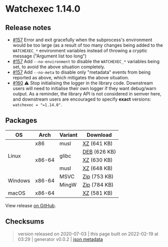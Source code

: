 # Watchexec 1.14.0

## Release notes

<ul>
<li><a class="issue-link js-issue-link" data-error-text="Failed to load title" data-id="643802808" data-permission-text="Title is private" data-url="https://github.com/watchexec/watchexec/issues/157" data-hovercard-type="pull_request" data-hovercard-url="/watchexec/watchexec/pull/157/hovercard" href="https://github.com/watchexec/watchexec/pull/157">#157</a> Error and exit gracefully when the subprocess's environment would be too large (as a result of too many changes being added to the <code>WATCHEXEC_*</code> environment variables instead of throwing a cryptic message ("Argument list too long")</li>
<li><a class="issue-link js-issue-link" data-error-text="Failed to load title" data-id="643802808" data-permission-text="Title is private" data-url="https://github.com/watchexec/watchexec/issues/157" data-hovercard-type="pull_request" data-hovercard-url="/watchexec/watchexec/pull/157/hovercard" href="https://github.com/watchexec/watchexec/pull/157">#157</a> Add <code>--no-environment</code> to disable the <code>WATCHEXEC_*</code> variables being set, to avoid the above situation completely.</li>
<li><a class="issue-link js-issue-link" data-error-text="Failed to load title" data-id="643802808" data-permission-text="Title is private" data-url="https://github.com/watchexec/watchexec/issues/157" data-hovercard-type="pull_request" data-hovercard-url="/watchexec/watchexec/pull/157/hovercard" href="https://github.com/watchexec/watchexec/pull/157">#157</a> Add <code>--no-meta</code> to disable only "metadata" events from being reported as above, which mitigates the above situation.</li>
<li><a class="issue-link js-issue-link" data-error-text="Failed to load title" data-id="645447440" data-permission-text="Title is private" data-url="https://github.com/watchexec/watchexec/issues/160" data-hovercard-type="pull_request" data-hovercard-url="/watchexec/watchexec/pull/160/hovercard" href="https://github.com/watchexec/watchexec/pull/160">#160</a> <g-emoji class="g-emoji" alias="warning" fallback-src="https://github.githubassets.com/images/icons/emoji/unicode/26a0.png">⚠️</g-emoji> Stop initialising the logger in the library code. Downstream users will need to initialise their own logger if they want debug/warn output. As a reminder, the library API is not considered in semver here, and downstream users are encouraged to specify <strong>exact</strong> versions: <code>watchexec = "=1.14.0"</code>.</li>
</ul>

## Packages

<table class="downloads">
<thead>
<tr>
<th>OS</th>
<th>Arch</th>
<th>Variant</th>
<th>Download</th>

</tr>
</thead>
<tbody>
<tr>
						<td rowspan="4">Linux</td>
						
<td rowspan="1">x86</td>
            
						
<td rowspan="1">musl</td>
            
<td><a class="download" href="https://github.com/watchexec/watchexec/releases/download/1.14.0/watchexec-1.14.0-i686-unknown-linux-musl.tar.xz">XZ</a> (641 KB)</td>
						
</tr>
					
<tr>
						
						
<td rowspan="3">x86-64</td>
            
						
<td rowspan="2">glibc</td>
            
<td><a class="download" href="https://github.com/watchexec/watchexec/releases/download/1.14.0/watchexec-1.14.0-x86_64-unknown-linux-gnu.deb">DEB</a> (626 KB)</td>
						
</tr>
					
<tr>
						
						
						
<td><a class="download" href="https://github.com/watchexec/watchexec/releases/download/1.14.0/watchexec-1.14.0-x86_64-unknown-linux-gnu.tar.xz">XZ</a> (630 KB)</td>
						
</tr>
					
<tr>
						
						
						
<td rowspan="1">musl</td>
            
<td><a class="download" href="https://github.com/watchexec/watchexec/releases/download/1.14.0/watchexec-1.14.0-x86_64-unknown-linux-musl.tar.xz">XZ</a> (648 KB)</td>
						
</tr>
					
<tr>
						<td rowspan="2">Windows</td>
						
<td rowspan="2">x86-64</td>
            
						
<td rowspan="1">MSVC</td>
            
<td><a class="download" href="https://github.com/watchexec/watchexec/releases/download/1.14.0/watchexec-1.14.0-x86_64-pc-windows-msvc.zip">Zip</a> (753 KB)</td>
						
</tr>
					
<tr>
						
						
						
<td rowspan="1">MingW</td>
            
<td><a class="download" href="https://github.com/watchexec/watchexec/releases/download/1.14.0/watchexec-1.14.0-x86_64-pc-windows-gnu.zip">Zip</a> (784 KB)</td>
						
</tr>
					
<tr>
						<td rowspan="1">macOS</td>
						
<td rowspan="1">x86-64</td>
            
						
<td rowspan="1"></td>
            
<td><a class="download" href="https://github.com/watchexec/watchexec/releases/download/1.14.0/watchexec-1.14.0-x86_64-apple-darwin.tar.xz">XZ</a> (581 KB)</td>
						
</tr>
					</tbody>
</table>


View release [on GitHub](https://github.com/watchexec/watchexec/releases/1.14.0).

## Checksums





>	 version released on 2020-07-03
>	|
>	this page built on 2022-02-19 at 03:29
>	| generator v0.0.2
>	| [json metadata](meta.json)

